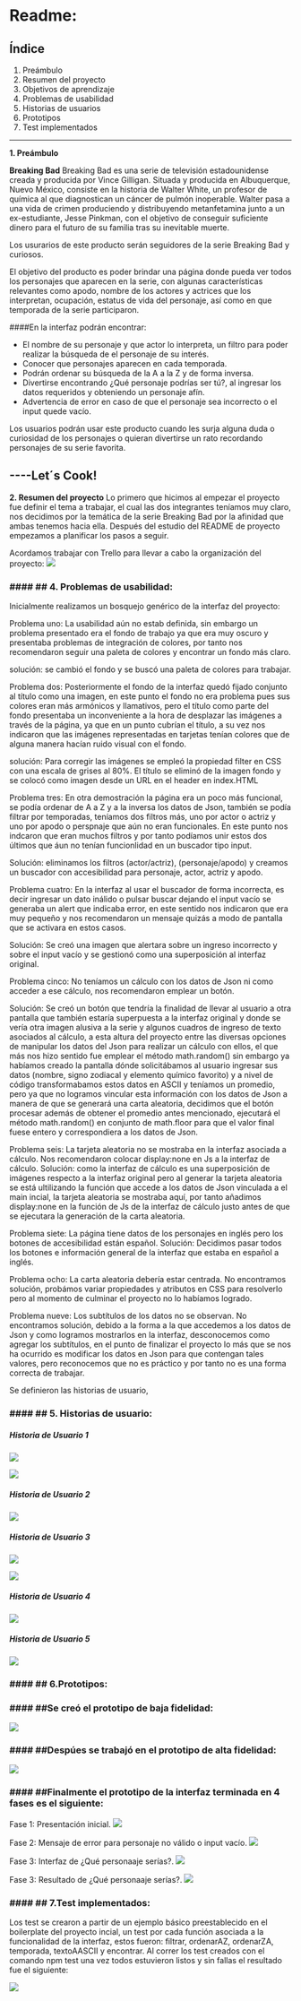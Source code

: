 # **Readme:**
## Índice
1. Preámbulo
2. Resumen del proyecto
3. Objetivos de aprendizaje
4. Problemas de usabilidad
5. Historias de usuarios
6. Prototipos
7. Test implementados
****

**1. Preámbulo**

**Breaking Bad**
Breaking Bad es una serie de televisión estadounidense creada y producida por Vince Gilligan. Situada y producida en Albuquerque, Nuevo México, consiste en la historia de Walter White, un profesor de química al que diagnostican un cáncer de pulmón inoperable. Walter pasa a una vida de crimen produciendo y distribuyendo metanfetamina junto a un ex-estudiante, Jesse Pinkman, con el objetivo de conseguir suficiente dinero para el futuro de su familia tras su inevitable muerte.

Los usurarios de este producto serán seguidores de la serie Breaking Bad y curiosos.

El objetivo del producto es poder brindar una página donde pueda ver todos los personajes que aparecen en la serie, con algunas características relevantes como apodo, nombre de los actores y actrices que los interpretan, ocupación, estatus de vida del personaje, así como en que temporada de la serie participaron.

####En la interfaz podrán encontrar:
+ El nombre de su personaje y que actor lo interpreta, un filtro para poder realizar la búsqueda de el personaje de su interés.
+ Conocer que personajes aparecen en cada temporada.
+ Podrán ordenar su búsqueda de la A a la Z y de forma inversa.
+ Divertirse encontrando ¿Qué personaje podrías ser tú?, al ingresar los datos requeridos y obteniendo un personaje afín.
+ Advertencia de error en caso de que el personaje sea incorrecto o el input quede vacío.

Los usuarios podrán usar este producto cuando les surja alguna duda o curiosidad de los personajes o quieran divertirse un rato recordando personajes de su serie favorita.

## ----**Let´s Cook!**


**2. Resumen del proyecto**
Lo primero que hicimos al empezar el proyecto fue definir el tema a trabajar, el cual las dos integrantes teníamos muy claro, nos decidimos por la temática de la serie Breaking Bad por la afinidad que ambas tenemos hacia ella.
Después del estudio del README de proyecto empezamos a planificar los pasos a seguir. 

Acordamos trabajar con Trello para llevar a cabo la organización del proyecto:
![](/src/Image/Trello.png)

### #### ## 4. Problemas de usabilidad:

Inicialmente realizamos un bosquejo genérico de la interfaz del proyecto:

Problema uno: La usabilidad aún no estab definida, sin embargo un problema presentado era el fondo de trabajo ya que era muy oscuro y presentaba problemas de integración de colores, por tanto nos recomendaron seguir una paleta de colores y encontrar un fondo más claro.

solución: se cambió el fondo y se buscó una paleta de colores para trabajar.

Problema dos: Posteriormente el fondo de la interfaz quedó fijado conjunto al título como una imagen, en este punto el fondo no era problema pues sus colores eran más armónicos y llamativos, pero el título como parte del fondo presentaba un inconveniente a la hora de desplazar las imágenes a través de la página, ya que en un punto cubrían el título, a su vez nos indicaron que las imágenes representadas en tarjetas tenían colores que de alguna manera hacían ruido visual con el fondo.

solución: Para corregir las imágenes se empleó la propiedad filter en CSS con una escala de grises al 80%.
 El título se eliminó de la imagen fondo y se colocó como imagen desde un URL en el header en index.HTML

Problema tres: En otra demostración la página era un poco más funcional, se podía ordenar de A a Z y a la inversa los datos de Json, también se podía filtrar por temporadas, teníamos dos filtros más, uno por actor o actriz y uno por apodo o perspnaje que aún no eran funcionales. En este punto nos indcaron que eran muchos filtros y por tanto podíamos unir estos dos últimos que áun no tenían funcionlidad en un buscador tipo input.

Solución: eliminamos los filtros (actor/actriz), (personaje/apodo) y creamos un buscador con accesibilidad para personaje, actor, actriz y apodo.

Problema cuatro: En la interfaz al usar el buscador de forma incorrecta, es decir ingresar un dato inálido o pulsar buscar dejando el input vacío se generaba un alert que indicaba error, en este sentido nos indicaron que era muy pequeño y nos recomendaron un mensaje quizás a modo de pantalla que se activara en estos casos.

Solución: Se creó una imagen que alertara sobre un ingreso incorrecto y sobre el input vacío y se gestionó como una superposición al interfaz original.

Problema cinco: No teníamos un cálculo con los datos de Json ni como acceder a ese cálculo, nos recomendaron emplear un botón.

Solución: Se creó un botón que tendría la finalidad de llevar al usuario a otra pantalla que también estaría superpuesta a la interfaz original y donde se vería otra imagen alusiva a la serie y algunos cuadros de ingreso de texto asociados al cálculo, a esta altura del proyecto entre las diversas opciones de manipular los datos del Json para realizar un cálculo con ellos, el que más nos hizo sentido fue emplear el método math.random() sin embargo ya habíamos creado la pantalla dónde solicitábamos al usuario ingresar sus datos (nombre, signo zodiacal y elemento químico favorito) y a nivel de código transformabamos estos datos en ASCII y teníamos un promedio, pero ya que no logramos vincular esta información con los datos de Json a manera de que se generará una carta aleatoria, decidimos que el botón procesar además de obtener el promedio antes mencionado, ejecutará el método math.random() en conjunto de math.floor para que el valor final fuese entero y correspondiera a los datos de Json.

Problema seis: La tarjeta aleatoria no se mostraba en la interfaz asociada a cálculo. Nos recomendaron colocar display:none en Js a la interfaz de cálculo.
Solución: como la interfaz de cálculo es una superposición de imágenes respecto a la interfaz original pero al generar la tarjeta aleatoria se está ultilizando la función que accede a los datos de Json vinculada a el main incial, la tarjeta aleatoria se mostraba aquí, por tanto añadimos display:none en la función de Js de la interfaz de cálculo justo antes de que se ejecutara la generación de la carta aleatoria.

Problema siete: La página tiene datos de los personajes en inglés pero los botones de accesibilidad están español.
Solución: Decidimos pasar todos los botones e información general de la interfaz que estaba en español a inglés.

Problema ocho: La carta aleatoria debería estar centrada.
No encontramos solución, probámos variar propiedades y atributos en CSS para resolverlo pero al momento de culminar el proyecto no lo habíamos logrado.

Problema nueve:  Los subtítulos de los datos no se observan.
No encontramos solución, debido a la forma a la que accedemos a los datos de Json y como logramos mostrarlos en la interfaz, desconocemos como agregar los subtítulos, en el punto de finalizar el proyecto lo más que se nos ha ocurrido es modificar los datos en Json para que contengan tales valores, pero reconocemos que no es práctico y por tanto no es una forma correcta de trabajar.


Se definieron las historias de usuario,

### #### ## 5. Historias de usuario:
##### Historia de Usuario 1
![](/src/Image/Imagenes/HU1.jpg)

![](/src/Image/Imagenes/HU1-1.jpg)

##### Historia de Usuario 2
![](/src/Image/Imagenes/HU2.jpg)

##### Historia de Usuario 3
![](/src/Image/Imagenes/HU3.jpg)

![](/src/Image/Imagenes/HU3-1.jpg)

##### Historia de Usuario 4
![](/src/Image/Imagenes/HU4.jpg)

##### Historia de Usuario 5
![](/src/Image/Imagenes/HU5.jpg)

### #### ## 6.Prototipos:

### #### ##Se creó el prototipo de baja fidelidad:
![](/src/Image/Imagenes/Prototipo_de_baja_fidelidad.png)

### #### ##Despúes se trabajó en el prototipo de alta fidelidad:
![](/src/Image/PrototipoAltaF.png)

### #### ##Finalmente el prototipo de la interfaz terminada en 4 fases es el siguiente:
Fase 1: Presentación inicial.
![](/src/Image/PrototipoFinalA.png)

Fase 2: Mensaje de error para personaje no válido o input vacío.
![](/src/Image/PrototipoFinalB.png)

Fase 3: Interfaz de ¿Qué personaaje serías?.
![](/src/Image/PrototipoFinalC.png)

Fase 3: Resultado de ¿Qué personaaje serías?.
![](/src/Image/PrototipoFinalD.png)

### #### ## 7.Test implementados: 
Los test se crearon a partir de un ejemplo básico preestablecido en el boilerplate del proyecto incial, un test por cada función asociada a la funcionalidad de la interfaz, estos fueron: filtrar, ordenarAZ, ordenarZA, temporada, textoAASCII y encontrar. Al correr los test creados con el comando npm test una vez todos estuvieron listos y sin fallas el resultado fue el siguiente:

![](/src/Image/ResultadosTest.png)





